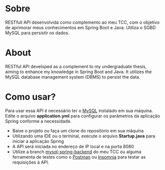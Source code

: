 # Sobre

RESTfull API desenvolvida como complemento ao meu TCC, com o objetivo de aprimorar meus conhecimentos em Spring Boot 
e Java. Utiliza o SGBD MySQL para persistir os dados.

# About

RESTful API developed as a complement to my undergraduate thesis, aiming to enhance my knowledge in Spring Boot and Java. 
It utilizes the MySQL database management system (DBMS) to persist the data.

# Como usar?

Para usar essa API é necessário ter o [MySQL](https://www.mysql.com/) instalado em sua máquina. Edite o arquivo 
**application.yml** para configurar os parâmetros da aplicação Spring conforme a necessidade.

* Baixe o projeto ou faça um clone do repositório em sua máquina
* Utilizando uma IDE ou o terminal, execute o arquivo **Startup.java** para iniciar a aplicação Spring
* A API será iniciada no endereço de IP local e na porta 8080
* Utilize a branch [mysql-spring-backend](https://github.com/Dev-Cwsc/faculdade-tcc-sistema-supervisao/tree/mysql-spring-backend)
do meu TCC ou alguma ferramenta de testes como o [Postman](https://www.postman.com/) ou [Insomnia](https://insomnia.rest/download)
para testar as requisições à API.